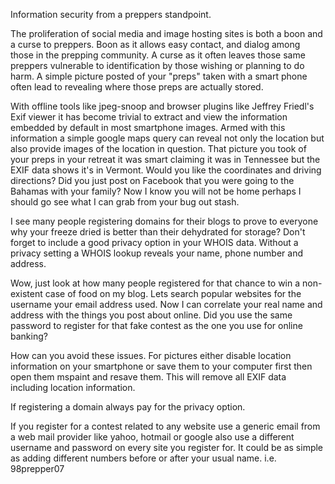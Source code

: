 Information security from a preppers standpoint.

The proliferation of social media and image hosting sites is both a boon and a curse to preppers.
Boon as it allows easy contact, and dialog among those in the prepping community.  A curse as it often leaves those same preppers vulnerable to identification by those wishing or planning to do harm.  A simple picture posted of your "preps" taken with a smart phone often lead to revealing where those preps are actually stored.

With offline tools like jpeg-snoop and browser plugins like Jeffrey Friedl's Exif viewer it has become trivial to extract and view the information embedded by default in most smartphone images. Armed with this information a simple google maps query can reveal not only the location but also provide images of the location in question. That picture you took of your preps in your retreat it was smart claiming it was in Tennessee but the EXIF data shows it's in Vermont. Would you like the coordinates and driving directions? Did you just post on Facebook that you were going to the Bahamas with your family? Now I know you will not be home perhaps I should go see what I can grab from your bug out stash.  

I see many people registering domains for their blogs to prove to everyone why your freeze dried is better than their dehydrated for storage?  Don't forget to include a good privacy option in your WHOIS data. Without a privacy setting a WHOIS lookup reveals your name, phone number and address. 

Wow, just look at how many people registered for that chance to win a non-existent case of food on my blog.  Lets search popular websites for the username your email address used. Now I can correlate your real name and address with the things you post about online. Did you use the same password to register for that fake contest as the one you use for online banking?

How can you avoid these issues. For pictures either disable location information on your smartphone or save them to your computer first then open them mspaint and resave them. This will remove all EXIF data including location information.

If registering a domain always pay for the privacy option.

If you register for a contest related to any website use a generic email from a web mail provider like yahoo, hotmail or google also  use a different username and password on every site you register for.  It could be as simple as adding different numbers before or after your usual name. i.e. 98prepper07


